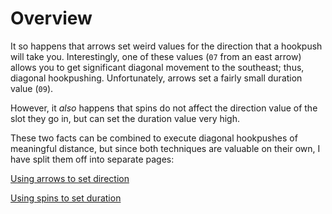 # Overview

It so happens that arrows set weird values for the direction that a hookpush will take you.  Interestingly, one of these values (`07` from an east arrow) allows you to get significant diagonal movement to the southeast; thus, diagonal hookpushing. Unfortunately, arrows set a fairly small duration value (`09`).

However, it *also* happens that spins do not affect the direction value of the slot they go in, but can set the duration value very high.

These two facts can be combined to execute diagonal hookpushes of meaningful distance, but since both techniques are valuable on their own, I have split them off into separate pages:

[Using arrows to set direction](arrows.md)

[Using spins to set duration](spin_duration.md)

